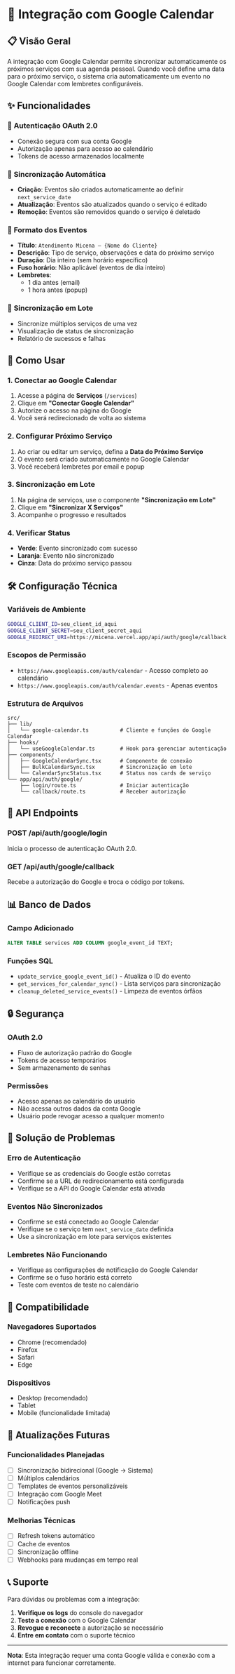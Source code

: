 # 🔗 Integração com Google Calendar

## 📋 Visão Geral

A integração com Google Calendar permite sincronizar automaticamente os próximos serviços com sua agenda pessoal. Quando você define uma data para o próximo serviço, o sistema cria automaticamente um evento no Google Calendar com lembretes configuráveis.

## ✨ Funcionalidades

### 🔐 **Autenticação OAuth 2.0**
- Conexão segura com sua conta Google
- Autorização apenas para acesso ao calendário
- Tokens de acesso armazenados localmente

### 📅 **Sincronização Automática**
- **Criação**: Eventos são criados automaticamente ao definir `next_service_date`
- **Atualização**: Eventos são atualizados quando o serviço é editado
- **Remoção**: Eventos são removidos quando o serviço é deletado

### 🎯 **Formato dos Eventos**
- **Título**: `Atendimento Micena — {Nome do Cliente}`
- **Descrição**: Tipo de serviço, observações e data do próximo serviço
- **Duração**: Dia inteiro (sem horário específico)
- **Fuso horário**: Não aplicável (eventos de dia inteiro)
- **Lembretes**: 
  - 1 dia antes (email)
  - 1 hora antes (popup)

### 🔄 **Sincronização em Lote**
- Sincronize múltiplos serviços de uma vez
- Visualização de status de sincronização
- Relatório de sucessos e falhas

## 🚀 Como Usar

### 1. **Conectar ao Google Calendar**
1. Acesse a página de **Serviços** (`/services`)
2. Clique em **"Conectar Google Calendar"**
3. Autorize o acesso na página do Google
4. Você será redirecionado de volta ao sistema

### 2. **Configurar Próximo Serviço**
1. Ao criar ou editar um serviço, defina a **Data do Próximo Serviço**
2. O evento será criado automaticamente no Google Calendar
3. Você receberá lembretes por email e popup

### 3. **Sincronização em Lote**
1. Na página de serviços, use o componente **"Sincronização em Lote"**
2. Clique em **"Sincronizar X Serviços"**
3. Acompanhe o progresso e resultados

### 4. **Verificar Status**
- **Verde**: Evento sincronizado com sucesso
- **Laranja**: Evento não sincronizado
- **Cinza**: Data do próximo serviço passou

## 🛠️ Configuração Técnica

### **Variáveis de Ambiente**
```bash
GOOGLE_CLIENT_ID=seu_client_id_aqui
GOOGLE_CLIENT_SECRET=seu_client_secret_aqui
GOOGLE_REDIRECT_URI=https://micena.vercel.app/api/auth/google/callback
```

### **Escopos de Permissão**
- `https://www.googleapis.com/auth/calendar` - Acesso completo ao calendário
- `https://www.googleapis.com/auth/calendar.events` - Apenas eventos

### **Estrutura de Arquivos**
```
src/
├── lib/
│   └── google-calendar.ts          # Cliente e funções do Google Calendar
├── hooks/
│   └── useGoogleCalendar.ts        # Hook para gerenciar autenticação
├── components/
│   ├── GoogleCalendarSync.tsx      # Componente de conexão
│   ├── BulkCalendarSync.tsx        # Sincronização em lote
│   └── CalendarSyncStatus.tsx      # Status nos cards de serviço
└── app/api/auth/google/
    ├── login/route.ts              # Iniciar autenticação
    └── callback/route.ts           # Receber autorização
```

## 🔧 API Endpoints

### **POST /api/auth/google/login**
Inicia o processo de autenticação OAuth 2.0.

### **GET /api/auth/google/callback**
Recebe a autorização do Google e troca o código por tokens.

## 📊 Banco de Dados

### **Campo Adicionado**
```sql
ALTER TABLE services ADD COLUMN google_event_id TEXT;
```

### **Funções SQL**
- `update_service_google_event_id()` - Atualiza o ID do evento
- `get_services_for_calendar_sync()` - Lista serviços para sincronização
- `cleanup_deleted_service_events()` - Limpeza de eventos órfãos

## 🔒 Segurança

### **OAuth 2.0**
- Fluxo de autorização padrão do Google
- Tokens de acesso temporários
- Sem armazenamento de senhas

### **Permissões**
- Acesso apenas ao calendário do usuário
- Não acessa outros dados da conta Google
- Usuário pode revogar acesso a qualquer momento

## 🐛 Solução de Problemas

### **Erro de Autenticação**
- Verifique se as credenciais do Google estão corretas
- Confirme se a URL de redirecionamento está configurada
- Verifique se a API do Google Calendar está ativada

### **Eventos Não Sincronizados**
- Confirme se está conectado ao Google Calendar
- Verifique se o serviço tem `next_service_date` definida
- Use a sincronização em lote para serviços existentes

### **Lembretes Não Funcionando**
- Verifique as configurações de notificação do Google Calendar
- Confirme se o fuso horário está correto
- Teste com eventos de teste no calendário

## 📱 Compatibilidade

### **Navegadores Suportados**
- Chrome (recomendado)
- Firefox
- Safari
- Edge

### **Dispositivos**
- Desktop (recomendado)
- Tablet
- Mobile (funcionalidade limitada)

## 🔄 Atualizações Futuras

### **Funcionalidades Planejadas**
- [ ] Sincronização bidirecional (Google → Sistema)
- [ ] Múltiplos calendários
- [ ] Templates de eventos personalizáveis
- [ ] Integração com Google Meet
- [ ] Notificações push

### **Melhorias Técnicas**
- [ ] Refresh tokens automático
- [ ] Cache de eventos
- [ ] Sincronização offline
- [ ] Webhooks para mudanças em tempo real

## 📞 Suporte

Para dúvidas ou problemas com a integração:

1. **Verifique os logs** do console do navegador
2. **Teste a conexão** com o Google Calendar
3. **Revogue e reconecte** a autorização se necessário
4. **Entre em contato** com o suporte técnico

---

**Nota**: Esta integração requer uma conta Google válida e conexão com a internet para funcionar corretamente.


